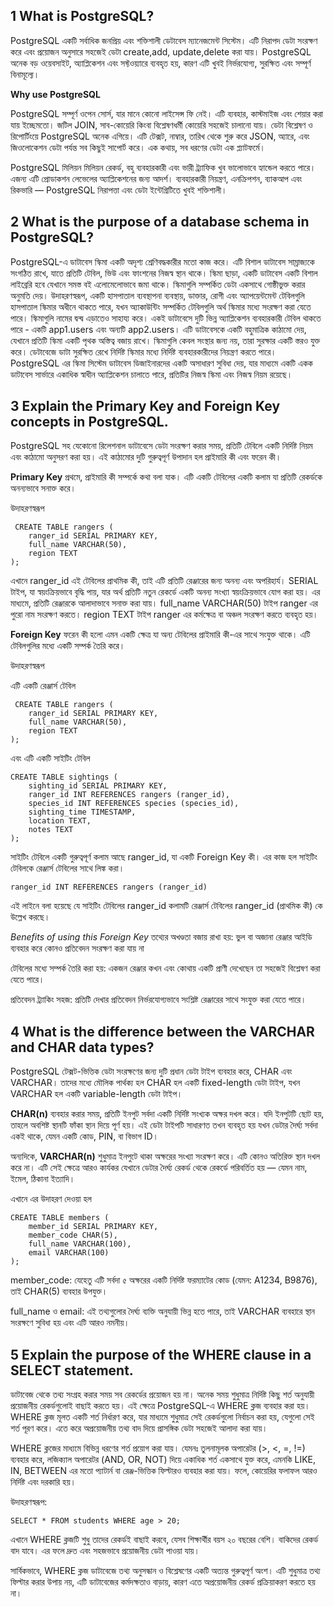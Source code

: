 ## 1 What is PostgreSQL?

PostgreSQL একটি সর্বাধিক জনপ্রিয় এবং শক্তিশালী ডেটাবেস ম্যানেজমেন্ট সিস্টেম। এটি নিরাপদ ডেটা সংরক্ষণ করে এবং প্রয়োজন অনুসারে সহজেই ডেটা create,add, update,delete করা যায়। PostgreSQL অনেক বড় ওয়েবসাইট, অ্যাপ্লিকেশন এবং সফ্টওয়্যারে ব্যবহৃত হয়, কারণ এটি খুবই নির্ভরযোগ্য, সুরক্ষিত এবং সম্পূর্ণ বিনামূল্যে।

**Why use PostgreSQL**

PostgreSQL সম্পূর্ণ ওপেন সোর্স, যার মানে কোনো লাইসেন্স ফি নেই। এটি ব্যবহার, কাস্টমাইজ এবং শেয়ার করা যায় ইচ্ছেমতো। জটিল JOIN, সাব-কোয়েরি কিংবা বিশ্লেষণধর্মী কোয়েরি সহজেই চালানো যায়। ডেটা বিশ্লেষণ ও রিপোর্টিংয়ে PostgreSQL অনেক এগিয়ে। এটি টেক্সট, নাম্বার, তারিখ থেকে শুরু করে JSON, অ্যারে, এবং জিওলোকেশন ডেটা পর্যন্ত সব কিছুই সাপোর্ট করে। এক কথায়, সব ধরণের ডেটা এক প্ল্যাটফর্মে।

PostgreSQL মিলিয়ন মিলিয়ন রেকর্ড, বহু ব্যবহারকারী এবং ভারী ট্র্যাফিক খুব ভালোভাবে হ্যান্ডেল করতে পারে। এজন্য এটি প্রোডাকশন লেভেলের অ্যাপ্লিকেশনের জন্য আদর্শ। ব্যবহারকারী নিয়ন্ত্রণ, এনক্রিপশন, ব্যাকআপ এবং রিকভারি — PostgreSQL নিরাপত্তা এবং ডেটা ইন্টেগ্রিটিতে খুবই শক্তিশালী।

## 2 What is the purpose of a database schema in PostgreSQL?

PostgreSQL-এ ডাটাবেস স্কিমা একটি অদৃশ্য শ্রেণিবদ্ধকারীর মতো কাজ করে। এটি বিশাল ডাটাবেস সাম্রাজ্যকে সংগঠিত রাখে, যাতে প্রতিটি টেবিল, ভিউ এবং ফাংশনের নিজস্ব স্থান থাকে। স্কিমা ছাড়া, একটি ডাটাবেস একটি বিশাল লাইব্রেরি হবে যেখানে সমস্ত বই এলোমেলোভাবে জমা থাকে।
স্কিমাগুলি সম্পর্কিত ডেটা একসাথে গোষ্ঠীভুক্ত করার অনুমতি দেয়। উদাহরণস্বরূপ, একটি হাসপাতাল ব্যবস্থাপনা ব্যবস্থায়, ডাক্তার, রোগী এবং অ্যাপয়েন্টমেন্ট টেবিলগুলি হাসপাতাল স্কিমার অধীনে থাকতে পারে, যখন অ্যাকাউন্টিং সম্পর্কিত টেবিলগুলি অর্থ স্কিমার মধ্যে সংরক্ষণ করা যেতে পারে। স্কিমাগুলি নামের দ্বন্দ্ব এড়াতেও সাহায্য করে। একই ডাটাবেসে দুটি ভিন্ন অ্যাপ্লিকেশন ব্যবহারকারী টেবিল থাকতে পারে - একটি app1.users এবং অন্যটি app2.users। এটি ডাটাবেসকে একটি বহুমাত্রিক কাঠামো দেয়, যেখানে প্রতিটি স্কিমা একটি পৃথক অস্তিত্ব বজায় রাখে। স্কিমাগুলি কেবল সংস্থার জন্য নয়, তারা সুরক্ষার একটি স্তরও যুক্ত করে। ডেটাবেজে ডাটা সুরক্ষিত রেখে  নির্দিষ্ট স্কিমার মধ্যে নির্দিষ্ট  ব্যবহারকারীদের নিয়ন্ত্রণ করতে পারে। PostgreSQL এর স্কিমা সিস্টেম ডাটাবেস ডিজাইনারদের একটি অসাধারণ সুবিধা দেয়, যার মাধ্যমে  একটি একক ডাটাবেস সার্ভারে একাধিক স্বাধীন অ্যাপ্লিকেশন চালাতে পারে, প্রতিটির নিজস্ব স্কিমা এবং নিজস্ব নিয়ম রয়েছে।

## 3 Explain the Primary Key and Foreign Key concepts in PostgreSQL.

PostgreSQL সহ যেকোনো রিলেশনাল ডাটাবেসে ডেটা সংরক্ষণ করার সময়, প্রতিটি টেবিলে একটি নির্দিষ্ট নিয়ম এবং কাঠামো অনুসরণ করা হয়। এই কাঠামোর দুটি গুরুত্বপূর্ণ উপাদান হল প্রাইমারি কী এবং ফরেন কী।

**Primary Key**
প্রথমে, প্রাইমারি কী সম্পর্কে কথা বলা যাক। এটি একটি টেবিলের একটি কলাম যা প্রতিটি রেকর্ডকে অনন্যভাবে সনাক্ত করে।

উদাহরণস্বরূপ

```
 CREATE TABLE rangers (
    ranger_id SERIAL PRIMARY KEY,
    full_name VARCHAR(50),
    region TEXT
);
```

এখানে ranger_id এই টেবিলের প্রাথমিক কী, তাই এটি প্রতিটি রেঞ্জারের জন্য অনন্য এবং অপরিহার্য। SERIAL টাইপ, যা স্বয়ংক্রিয়ভাবে বৃদ্ধি পায়, যার অর্থ প্রতিটি নতুন রেকর্ডে একটি অনন্য সংখ্যা স্বয়ংক্রিয়ভাবে যোগ করা হয়। এর মাধ্যমে, প্রতিটি রেঞ্জারকে আলাদাভাবে সনাক্ত করা যায়। full_name VARCHAR(50) টাইপ ranger এর পুরো নাম সংরক্ষণ করতে। region TEXT টাইপ ranger এর কর্মক্ষেত্র বা অঞ্চল সংরক্ষণ করতে ব্যবহৃত হয়।

**Foreign Key**
ফরেন কী হলো এমন একটি ক্ষেত্র যা অন্য টেবিলের প্রাইমারি কী-এর সাথে সংযুক্ত থাকে। এটি টেবিলগুলির মধ্যে একটি সম্পর্ক তৈরি করে।

উদাহরণস্বরূপ

এটি একটি রেঞ্জার্স টেবিল
```
 CREATE TABLE rangers (
    ranger_id SERIAL PRIMARY KEY,
    full_name VARCHAR(50),
    region TEXT
);
```

এবং এটি একটি সাইটিং টেবিল

```
CREATE TABLE sightings (
    sighting_id SERIAL PRIMARY KEY,
    ranger_id INT REFERENCES rangers (ranger_id),
    species_id INT REFERENCES species (species_id),
    sighting_time TIMESTAMP,
    location TEXT,
    notes TEXT
);

```

সাইটিং টেবিলে একটি গুরুত্বপূর্ণ কলাম আছে ranger_id, যা একটি Foreign Key কী। এর কাজ হল সাইটিং টেবিলকে রেঞ্জার্স টেবিলের সাথে লিঙ্ক করা।

```
ranger_id INT REFERENCES rangers (ranger_id)
```

এই লাইনে বলা হয়েছে যে সাইটিং টেবিলের ranger_id কলামটি রেঞ্জার্স টেবিলের ranger_id (প্রাথমিক কী) কে উল্লেখ করছে।

_Benefits of using this Foreign Key_
তথ্যের অখণ্ডতা বজায় রাখা হয়:
ভুল বা অজানা রেঞ্জার আইডি ব্যবহার করে কোনও প্রতিবেদন সংরক্ষণ করা যায় না

টেবিলের মধ্যে সম্পর্ক তৈরি করা হয়:
একজন রেঞ্জার কখন এবং কোথায় একটি প্রাণী দেখেছেন তা সহজেই বিশ্লেষণ করা যেতে পারে।

প্রতিবেদন ট্র্যাকিং সহজ:
প্রতিটি দেখার প্রতিবেদন নির্ভরযোগ্যভাবে সংশ্লিষ্ট রেঞ্জারের সাথে সংযুক্ত করা যেতে পারে।

## 4 What is the difference between the VARCHAR and CHAR data types?

PostgreSQL টেক্সট-ভিত্তিক ডেটা সংরক্ষণের জন্য দুটি প্রধান ডেটা টাইপ ব্যবহার করে, CHAR এবং VARCHAR। তাদের মধ্যে মৌলিক পার্থক্য হল CHAR হল একটি  fixed-length ডেটা টাইপ, যখন VARCHAR হল একটি variable-length ডেটা টাইপ।

**CHAR(n)** ব্যবহার করার সময়, প্রতিটি ইনপুট সর্বদা একটি নির্দিষ্ট সংখ্যক অক্ষর দখল করে। যদি ইনপুটটি ছোট হয়, তাহলে অবশিষ্ট স্থানটি ফাঁকা স্থান দিয়ে পূর্ণ হয়। এই ডেটা টাইপটি সাধারণত তখন ব্যবহৃত হয় যখন ডেটার দৈর্ঘ্য সর্বদা একই থাকে, যেমন একটি কোড, PIN, বা বিভাগ ID।

অন্যদিকে, **VARCHAR(n)** শুধুমাত্র ইনপুটে থাকা অক্ষরের সংখ্যা সংরক্ষণ করে। এটি কোনও অতিরিক্ত স্থান দখল করে না। এটি সেই ক্ষেত্রে আরও কার্যকর যেখানে ডেটার দৈর্ঘ্য রেকর্ড থেকে রেকর্ডে পরিবর্তিত হয় — যেমন নাম, ইমেল, ঠিকানা ইত্যাদি।

এখানে এর উদাহরণ দেওয়া হল
```
CREATE TABLE members (
    member_id SERIAL PRIMARY KEY,
    member_code CHAR(5),
    full_name VARCHAR(100),
    email VARCHAR(100)
);
```

member_code: যেহেতু এটি সর্বদা ৫ অক্ষরের একটি নির্দিষ্ট ফরম্যাটের কোড (যেমন: A1234, B9876), তাই CHAR(5) ব্যবহার উপযুক্ত।

full_name ও email: এই তথ্যগুলোর দৈর্ঘ্য ব্যক্তি অনুযায়ী ভিন্ন হতে পারে, তাই VARCHAR ব্যবহারে স্থান সংরক্ষণে সুবিধা হয় এবং এটি আরও নমনীয়।

## 5 Explain the purpose of the WHERE clause in a SELECT statement.

ডাটাবেজ থেকে তথ্য সংগ্রহ করার সময় সব রেকর্ডের প্রয়োজন হয় না। অনেক সময় শুধুমাত্র নির্দিষ্ট কিছু শর্ত অনুযায়ী প্রয়োজনীয় রেকর্ডগুলোই বাছাই করতে হয়। এই ক্ষেত্রে PostgreSQL-এ WHERE ক্লজ ব্যবহার করা হয়। WHERE ক্লজ মূলত একটি শর্ত নির্ধারণ করে, যার মাধ্যমে শুধুমাত্র সেই রেকর্ডগুলো নির্বাচন করা হয়, যেগুলো সেই শর্ত পূরণ করে। এতে করে অপ্রয়োজনীয় তথ্য বাদ দিয়ে প্রাসঙ্গিক ডেটা সহজেই আলাদা করা যায়।

WHERE ক্লজের মাধ্যমে বিভিন্ন ধরণের শর্ত প্রয়োগ করা যায়। যেমনঃ তুলনামূলক অপারেটর (>, <, =, !=) ব্যবহার করে, লজিক্যাল অপারেটর (AND, OR, NOT) দিয়ে একাধিক শর্ত একসাথে যুক্ত করে, এমনকি LIKE, IN, BETWEEN এর মতো প্যাটার্ন বা রেঞ্জ-ভিত্তিক ফিল্টারও ব্যবহার করা যায়। ফলে, কোয়েরির ফলাফল আরও নির্দিষ্ট এবং দরকারি হয়।

উদাহরণস্বরূপ:
```
SELECT * FROM students WHERE age > 20;
```
এখানে WHERE ক্লজটি শুধু তাদের রেকর্ডই বাছাই করবে, যেসব শিক্ষার্থীর বয়স ২০ বছরের বেশি। বাকিদের রেকর্ড বাদ যাবে। এর ফলে দ্রুত এবং সহজভাবে প্রয়োজনীয় ডেটা পাওয়া যায়।

সার্বিকভাবে, WHERE ক্লজ ডাটাবেজে তথ্য অনুসন্ধান ও বিশ্লেষণের একটি অত্যন্ত গুরুত্বপূর্ণ অংশ। এটি শুধুমাত্র তথ্য ফিল্টার করার উপায় নয়, এটি ডাটাবেজের কর্মদক্ষতাও বাড়ায়, কারণ এতে অপ্রয়োজনীয় রেকর্ড প্রক্রিয়াকরণ করতে হয় না।
